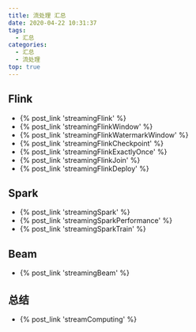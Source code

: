 ```yaml
---
title: 流处理 汇总
date: 2020-04-22 10:31:37
tags:
  - 汇总
categories:
  - 汇总  
  - 流处理
top: true    
---
```


<p></p>
<!-- more -->

## Flink
+ {% post_link 'streamingFlink' %}
+ {% post_link 'streamingFlinkWindow' %}
+ {% post_link 'streamingFlinkWatermarkWindow' %}
+ {% post_link 'streamingFlinkCheckpoint' %}
+ {% post_link 'streamingFlinkExactlyOnce' %}
+ {% post_link 'streamingFlinkJoin' %}
+ {% post_link 'streamingFlinkDeploy' %}


## Spark 
+ {% post_link 'streamingSpark' %}
+ {% post_link 'streamingSparkPerformance' %}
+ {% post_link 'streamingSparkTrain' %}

## Beam
+ {% post_link 'streamingBeam' %}

## 总结
+ {% post_link 'streamComputing' %}




